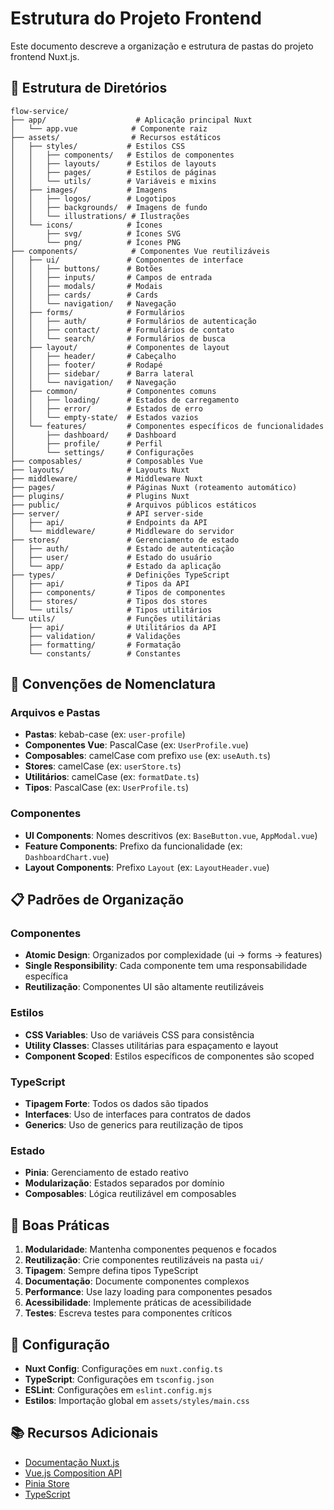 # Estrutura do Projeto Frontend

Este documento descreve a organização e estrutura de pastas do projeto frontend Nuxt.js.

## 📁 Estrutura de Diretórios

```
flow-service/
├── app/                    # Aplicação principal Nuxt
│   └── app.vue            # Componente raiz
├── assets/                # Recursos estáticos
│   ├── styles/           # Estilos CSS
│   │   ├── components/   # Estilos de componentes
│   │   ├── layouts/      # Estilos de layouts
│   │   ├── pages/        # Estilos de páginas
│   │   └── utils/        # Variáveis e mixins
│   ├── images/           # Imagens
│   │   ├── logos/        # Logotipos
│   │   ├── backgrounds/  # Imagens de fundo
│   │   └── illustrations/ # Ilustrações
│   └── icons/            # Ícones
│       ├── svg/          # Ícones SVG
│       └── png/          # Ícones PNG
├── components/            # Componentes Vue reutilizáveis
│   ├── ui/               # Componentes de interface
│   │   ├── buttons/      # Botões
│   │   ├── inputs/       # Campos de entrada
│   │   ├── modals/       # Modais
│   │   ├── cards/        # Cards
│   │   └── navigation/   # Navegação
│   ├── forms/            # Formulários
│   │   ├── auth/         # Formulários de autenticação
│   │   ├── contact/      # Formulários de contato
│   │   └── search/       # Formulários de busca
│   ├── layout/           # Componentes de layout
│   │   ├── header/       # Cabeçalho
│   │   ├── footer/       # Rodapé
│   │   ├── sidebar/      # Barra lateral
│   │   └── navigation/   # Navegação
│   ├── common/           # Componentes comuns
│   │   ├── loading/      # Estados de carregamento
│   │   ├── error/        # Estados de erro
│   │   └── empty-state/  # Estados vazios
│   └── features/         # Componentes específicos de funcionalidades
│       ├── dashboard/    # Dashboard
│       ├── profile/      # Perfil
│       └── settings/     # Configurações
├── composables/          # Composables Vue
├── layouts/              # Layouts Nuxt
├── middleware/           # Middleware Nuxt
├── pages/                # Páginas Nuxt (roteamento automático)
├── plugins/              # Plugins Nuxt
├── public/               # Arquivos públicos estáticos
├── server/               # API server-side
│   ├── api/              # Endpoints da API
│   └── middleware/       # Middleware do servidor
├── stores/               # Gerenciamento de estado
│   ├── auth/             # Estado de autenticação
│   ├── user/             # Estado do usuário
│   └── app/              # Estado da aplicação
├── types/                # Definições TypeScript
│   ├── api/              # Tipos da API
│   ├── components/       # Tipos de componentes
│   ├── stores/           # Tipos dos stores
│   └── utils/            # Tipos utilitários
└── utils/                # Funções utilitárias
    ├── api/              # Utilitários da API
    ├── validation/       # Validações
    ├── formatting/       # Formatação
    └── constants/        # Constantes
```

## 🎯 Convenções de Nomenclatura

### Arquivos e Pastas
- **Pastas**: kebab-case (ex: `user-profile`)
- **Componentes Vue**: PascalCase (ex: `UserProfile.vue`)
- **Composables**: camelCase com prefixo `use` (ex: `useAuth.ts`)
- **Stores**: camelCase (ex: `userStore.ts`)
- **Utilitários**: camelCase (ex: `formatDate.ts`)
- **Tipos**: PascalCase (ex: `UserProfile.ts`)

### Componentes
- **UI Components**: Nomes descritivos (ex: `BaseButton.vue`, `AppModal.vue`)
- **Feature Components**: Prefixo da funcionalidade (ex: `DashboardChart.vue`)
- **Layout Components**: Prefixo `Layout` (ex: `LayoutHeader.vue`)

## 📋 Padrões de Organização

### Componentes
- **Atomic Design**: Organizados por complexidade (ui → forms → features)
- **Single Responsibility**: Cada componente tem uma responsabilidade específica
- **Reutilização**: Componentes UI são altamente reutilizáveis

### Estilos
- **CSS Variables**: Uso de variáveis CSS para consistência
- **Utility Classes**: Classes utilitárias para espaçamento e layout
- **Component Scoped**: Estilos específicos de componentes são scoped

### TypeScript
- **Tipagem Forte**: Todos os dados são tipados
- **Interfaces**: Uso de interfaces para contratos de dados
- **Generics**: Uso de generics para reutilização de tipos

### Estado
- **Pinia**: Gerenciamento de estado reativo
- **Modularização**: Estados separados por domínio
- **Composables**: Lógica reutilizável em composables

## 🚀 Boas Práticas

1. **Modularidade**: Mantenha componentes pequenos e focados
2. **Reutilização**: Crie componentes reutilizáveis na pasta `ui/`
3. **Tipagem**: Sempre defina tipos TypeScript
4. **Documentação**: Documente componentes complexos
5. **Performance**: Use lazy loading para componentes pesados
6. **Acessibilidade**: Implemente práticas de acessibilidade
7. **Testes**: Escreva testes para componentes críticos

## 🔧 Configuração

- **Nuxt Config**: Configurações em `nuxt.config.ts`
- **TypeScript**: Configurações em `tsconfig.json`
- **ESLint**: Configurações em `eslint.config.mjs`
- **Estilos**: Importação global em `assets/styles/main.css`

## 📚 Recursos Adicionais

- [Documentação Nuxt.js](https://nuxt.com/docs)
- [Vue.js Composition API](https://vuejs.org/guide/extras/composition-api-faq.html)
- [Pinia Store](https://pinia.vuejs.org/)
- [TypeScript](https://www.typescriptlang.org/docs/)